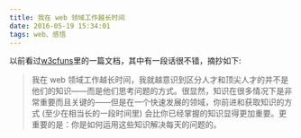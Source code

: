 ```yaml
---
title: 我在 web 领域工作越长时间
date: 2016-05-19 15:34:01
tags: web、感悟
---
```

以前看过[w3cfuns](http://www.w3cfuns.com)里的一篇文档，其中有一段话很不错，摘抄如下:
>我在 web 领域工作越长时间，我就越意识到区分人才和顶尖人才的并不是他们的知识——而是他们思考问题的方式。很显然，知识在很多情况下是非常重要而且关键的——但是在一个快速发展的领域，你前进和获取知识的方式 (至少在相当长的一段时间里) 会比你已经掌握的知识显得更加重要。更重要的是：你是如何运用这些知识解决每天的问题的。